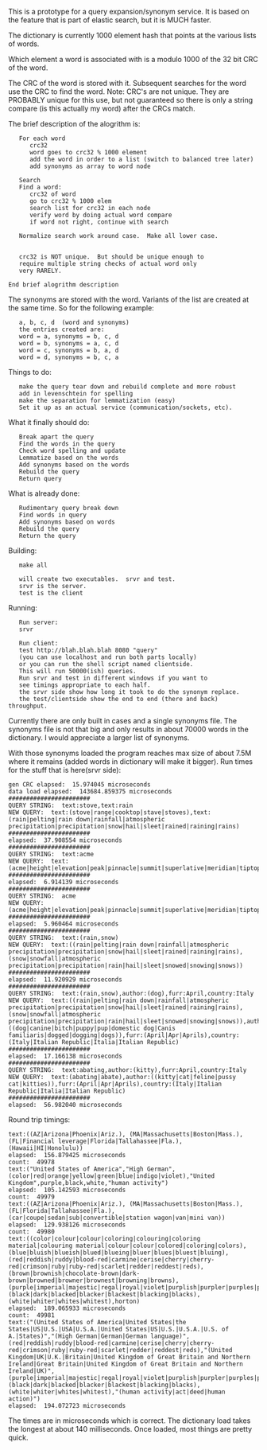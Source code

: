 This is a prototype for a query expansion/synonym service.
It is based on the feature that is part of elastic search, but it
is MUCH faster.

The dictionary is currently 1000 element hash that points at the various
lists of words.

Which element a word is associated with is a modulo 1000 of the 32 bit
CRC of the word.

The CRC of the word is stored with it.  Subsequent searches for the word
use the CRC to find the word.  Note:  CRC's are not unique.  They are
PROBABLY unique for this use, but not guaranteed so there is only a
string compare (is this actually my word) after the CRCs match.

The brief description of the alogrithm is:
```
   For each word
      crc32
      word goes to crc32 % 1000 element
      add the word in order to a list (switch to balanced tree later)
      add synonyms as array to word node

   Search
   Find a word:
      crc32 of word
      go to crc32 % 1000 elem
      search list for crc32 in each node
      verify word by doing actual word compare
      if word not right, continue with search

   Normalize search work around case.  Make all lower case.


   crc32 is NOT unique.  But should be unique enough to
   require multiple string checks of actual word only
   very RARELY.

End brief alogrithm description
```


The synonyms are stored with the word.  Variants of the list are created
at the same time.  So for the following example:
```
   a, b, c, d  (word and synonyms)
   the entries created are:
   word = a, synonyms = b, c, d
   word = b, synonyms = a, c, d
   word = c, synonyms = b, a, d
   word = d, synonyms = b, c, a
```

Things to do:
```
   make the query tear down and rebuild complete and more robust
   add in levenschtein for spelling
   make the separation for lemmatization (easy)
   Set it up as an actual service (communication/sockets, etc).
```

What it finally should do:
```
   Break apart the query
   Find the words in the query
   Check word spelling and update
   Lemmatize based on the words
   Add synonyms based on the words
   Rebuild the query
   Return query
```

What is already done:
```
   Rudimentary query break down
   Find words in query
   Add synonyms based on words
   Rebuild the query
   Return the query
```

Building:
```
   make all

   will create two executables.  srvr and test.
   srvr is the server.
   test is the client
```

Running:
```
   Run server:
   srvr

   Run client:
   test http://blah.blah.blah 8080 "query"
   (you can use localhost and run both parts locally)
   or you can run the shell script named clientside.
   This will run 50000(ish) queries.
   Run srvr and test in different windows if you want to
   see timings appropriate to each half.
   the srvr side show how long it took to do the synonym replace.
   the test/clientside show the end to end (there and back) throughput.
```

Currently there are only built in cases and a single synonyms file.  The 
synonyms file is not that big and only results in about 70000 words in the
dictionary.  I would appreciate a larger list of synonyms.

With those synonyms loaded the program reaches max size of about 7.5M where 
it remains (added words in dictionary will make it bigger).  Run times for 
the stuff that is here(srvr side):
```
gen CRC elapsed:  15.974045 microseconds
data load elapsed:  143684.859375 microseconds
#######################
QUERY STRING:  text:stove,text:rain
NEW QUERY:  text:(stove|range|cooktop|stave|stoves),text:(rain|pelting|rain down|rainfall|atmospheric precipitation|precipitation|snow|hail|sleet|rained|raining|rains)
#######################
elapsed:  37.908554 microseconds
#######################
QUERY STRING:  text:acme
NEW QUERY:  text:(acme|height|elevation|peak|pinnacle|summit|superlative|meridian|tiptop|top)
#######################
elapsed:  6.914139 microseconds
#######################
QUERY STRING:  acme
NEW QUERY:  (acme|height|elevation|peak|pinnacle|summit|superlative|meridian|tiptop|top)
#######################
elapsed:  5.960464 microseconds
#######################
QUERY STRING:  text:(rain,snow)
NEW QUERY:  text:((rain|pelting|rain down|rainfall|atmospheric precipitation|precipitation|snow|hail|sleet|rained|raining|rains),(snow|snowfall|atmospheric precipitation|precipitation|rain|hail|sleet|snowed|snowing|snows))
#######################
elapsed:  11.920929 microseconds
#######################
QUERY STRING:  text:(rain,snow),author:(dog),furr:April,country:Italy
NEW QUERY:  text:((rain|pelting|rain down|rainfall|atmospheric precipitation|precipitation|snow|hail|sleet|rained|raining|rains),(snow|snowfall|atmospheric precipitation|precipitation|rain|hail|sleet|snowed|snowing|snows)),author:((dog|canine|bitch|puppy|pup|domestic dog|Canis familiaris|dogged|dogging|dogs)),furr:(April|Apr|Aprils),country:(Italy|Italian Republic|Italia|Italian Republic)
#######################
elapsed:  17.166138 microseconds
#######################
QUERY STRING:  text:abating,author:(kitty),furr:April,country:Italy
NEW QUERY:  text:(abating|abate),author:((kitty|cat|feline|pussy cat|kitties)),furr:(April|Apr|Aprils),country:(Italy|Italian Republic|Italia|Italian Republic)
#######################
elapsed:  56.982040 microseconds
```

Round trip timings:
```
text:((AZ|Arizona|Phoenix|Ariz.), (MA|Massachusetts|Boston|Mass.), (FL|Financial leverage|Florida|Tallahassee|Fla.), (Hawaii|HI|Honolulu))
elapsed:  156.879425 microseconds
count:  49978
text:("United States of America","High German",(color|red|orange|yellow|green|blue|indigo|violet),"United Kingdom",purple,black,white,"human activity")
elapsed:  105.142593 microseconds
count:  49979
text:((AZ|Arizona|Phoenix|Ariz.), (MA|Massachusetts|Boston|Mass.), (FL|Florida|Tallahassee|Fla.), (car|coupe|sedan|sub|convertible|station wagon|van|mini van))
elapsed:  129.938126 microseconds
count:  49980
text:((color|colour|colour|coloring|colouring|coloring material|colouring material|colour|colour|colored|coloring|colors),(blue|bluish|blueish|blued|blueing|bluer|blues|bluest|bluing),(red|reddish|ruddy|blood-red|carmine|cerise|cherry|cherry-red|crimson|ruby|ruby-red|scarlet|redder|reddest|reds),(brown|brownish|chocolate-brown|dark-brown|browned|browner|brownest|browning|browns),(purple|imperial|majestic|regal|royal|violet|purplish|purpler|purples|purplest),(black|dark|blacked|blacker|blackest|blacking|blacks),(white|whiter|whites|whitest),horton)
elapsed:  189.065933 microseconds
count:  49981
text:("(United States of America|United States|the States|US|U.S.|USA|U.S.A.|United States|US|U.S.|U.S.A.|U.S. of A.|States)","(High German|German|German language)",(red|reddish|ruddy|blood-red|carmine|cerise|cherry|cherry-red|crimson|ruby|ruby-red|scarlet|redder|reddest|reds),"(United Kingdom|UK|U.K.|Britain|United Kingdom of Great Britain and Northern Ireland|Great Britain|United Kingdom of Great Britain and Northern Ireland|UK)",(purple|imperial|majestic|regal|royal|violet|purplish|purpler|purples|purplest),(black|dark|blacked|blacker|blackest|blacking|blacks),(white|whiter|whites|whitest),"(human activity|act|deed|human action)")
elapsed:  194.072723 microseconds
```

The times are in microseconds which is correct.  The dictionary load takes the
longest at about 140 milliseconds.  Once loaded, most things are pretty quick.
